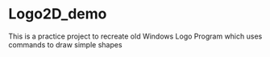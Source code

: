 # Logo2D_demo
This is a practice project to recreate old Windows Logo Program which uses commands to draw simple shapes
